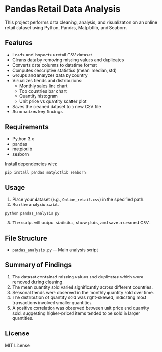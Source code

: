 # Pandas Retail Data Analysis

This project performs data cleaning, analysis, and visualization on an online retail dataset using Python, Pandas, Matplotlib, and Seaborn.

## Features

- Loads and inspects a retail CSV dataset
- Cleans data by removing missing values and duplicates
- Converts date columns to datetime format
- Computes descriptive statistics (mean, median, std)
- Groups and analyzes data by country
- Visualizes trends and distributions:
  - Monthly sales line chart
  - Top countries bar chart
  - Quantity histogram
  - Unit price vs quantity scatter plot
- Saves the cleaned dataset to a new CSV file
- Summarizes key findings

## Requirements

- Python 3.x
- pandas
- matplotlib
- seaborn

Install dependencies with:

```sh
pip install pandas matplotlib seaborn
```

## Usage

1. Place your dataset (e.g., `Online_retail.csv`) in the specified path.
2. Run the analysis script:

```sh
python pandas_analysis.py
```

3. The script will output statistics, show plots, and save a cleaned CSV.

## File Structure

- `pandas_analysis.py` — Main analysis script

## Summary of Findings

1. The dataset contained missing values and duplicates which were removed during cleaning.
2. The mean quantity sold varied significantly across different countries.
3. Seasonal trends were observed in the monthly quantity sold over time.
4. The distribution of quantity sold was right-skewed, indicating most transactions involved smaller quantities.
5. A positive correlation was observed between unit price and quantity sold, suggesting higher-priced items tended to be sold in larger quantities.

## License

MIT License

